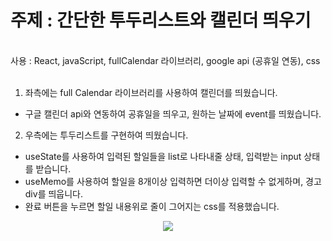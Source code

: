 # 주제 : 간단한 투두리스트와 캘린더 띄우기 
<br/>
사용 : React, javaScript, fullCalendar 라이브러리, google api (공휴일 연동), css
<br/>
<br/>

1. 좌측에는 full Calendar 라이브러리를 사용하여 캘린더를 띄웠습니다.
- 구글 캘린더 api와 연동하여 공휴일을 띄우고, 원하는 날짜에 event를 띄웠습니다.
2. 우측에는 투두리스트를 구현하여 띄웠습니다.
- useState를 사용하여 입력된 할일들을 list로 나타내줄 상태, 입력받는 input 상태를 받습니다.
- useMemo를 사용하여 할일을 8개이상 입력하면 더이상 입력할 수 없게하며, 경고 div를 띄웁니다.
- 완료 버튼을 누르면 할일 내용위로 줄이 그어지는 css를 적용했습니다.


<p align='center'>
  <img src='https://github.com/subin1126/TodoList/assets/137139810/f63683ae-d13f-4e5c-97db-58b74a74b182'>
</p>

